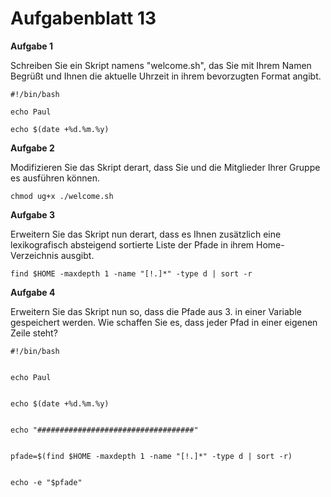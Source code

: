 # Aufgabenblatt 13

**Aufgabe 1**

Schreiben Sie ein Skript namens "welcome.sh", das Sie mit Ihrem Namen Begrüßt und Ihnen die aktuelle Uhrzeit in ihrem bevorzugten Format angibt.

```
#!/bin/bash

echo Paul

echo $(date +%d.%m.%y)
```

**Aufgabe 2**

Modifizieren Sie das Skript derart, dass Sie und die Mitglieder Ihrer Gruppe es ausführen können.

`chmod ug+x ./welcome.sh`


**Aufgabe 3**

Erweitern Sie das Skript nun derart, dass es Ihnen zusätzlich eine lexikografisch absteigend sortierte Liste der Pfade in ihrem Home-Verzeichnis ausgibt.

`find $HOME -maxdepth 1 -name "[!.]*" -type d | sort -r`


**Aufgabe 4**

Erweitern Sie das Skript nun so, dass die Pfade aus 3. in einer Variable gespeichert werden. Wie schaffen Sie es, dass jeder Pfad in einer eigenen Zeile steht?

```
#!/bin/bash


echo Paul


echo $(date +%d.%m.%y)


echo "###################################"

  
pfade=$(find $HOME -maxdepth 1 -name "[!.]*" -type d | sort -r)


echo -e "$pfade"
```
